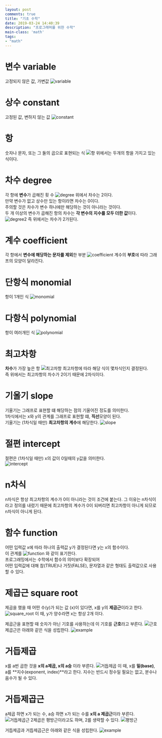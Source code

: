 ```yaml
---
layout: post
comments: true
title: "기초 수학"
date: 2019-03-24 14:40:39
description: "프로그래머를 위한 수학"
main-class: 'math'
tags:
- "math"
---
```


# 변수 variable
고정되지 않은 값, 가변값
![variable](/assets/img/math/variable.png)
<br>

# 상수 constant
고정된 값, 변하지 않는 값
![constant](/assets/img/math/constant.png)
<br>

# 항
숫자나 문자, 또는 그 둘의 곱으로 표현되는 식
![항](/assets/img/math/항.png)
위에서는 두개의 항을 가지고 있는 식이다.
<br>

# 차수 degree
각 항에 **변수**가 곱해진 횟 수
![degree](/assets/img/math/degree.png)
위에서 차수는 2이다.<br>
만약 변수가 없고 상수만 있는 항이라면 차수는 0이다.<br>
주의할 것은 차수가 변수 하나에만 해당하는 것이 아니라는 것이다.<br>
두 개 이상의 변수가 곱해진 항의 차수는 **각 변수의 지수를 모두 더한 값**이다.
![degree2](/assets/img/math/degree2.png)
즉 위에서는 차수가 2가된다.
<br>

# 계수 coefficient
각 항에서 **변수에 해당하는 문자를 제외**한 부분
![coefficient](/assets/img/math/coefficient.png)
계수의 **부호**에 따라 그래프의 모양이 달라진다.
<br>

# 단항식 monomial
항이 1개인 식
![monomial](/assets/img/math/monomial.png)
<br>

# 다항식 polynomial
항이 여러개인 식
![polynomial](/assets/img/math/polynomial.png)
<br>

# 최고차항
**차수**가 가장 높은 항
![최고차항](/assets/img/math/최고차항.png)
최고차항에 따라 해당 식이 몇차식인지 결정된다.<br>
즉 위에서는 최고차항의 차수가 2이기 때문에 2차식이다.
<br>

# 기울기 slope
기울기는 그래프로 표현할 떄 해당하는 점의 기울어진 정도를 의미한다.<br>
1차식에서는 x와 y의 관계를 그래프로 표현할 떄, **직선**모양이 된다.<br>
기울기는 (1차식일 때만) **최고차항의 계수**에 해당한다.
![slope](/assets/img/math/slope.png)
<br>

# 절편 intercept
절편은 (1차식일 때만) x의 값이 0일때의 y값을 의미한다.<br>
![intercept](/assets/img/math/intercept.png)
<br>

# n차식
n차식은 항상 최고차항의 계수가 0이 아니라는 것이 조건에 붙는다.
그 이유는 n차식이라고 정의를 내렸기 때문에 최고차항의 계수가 0이 되버리면
최고차항이 아니게 되므로 n차식이 아니게 된다.
<br>

# 함수 function
어떤 입력값 x에 따라 하나의 출력값 y가 결정된다면 y는 x의 함수이다.<br>
이 관계를
![function](/assets/img/math/function.png)
와 같이 표기한다.<br>
프로그래밍에서는 수학에서 함수의 의미보다 확장되어<br>
어떤 입력값에 대해 참(TRUE)나 거짓(FALSE), 문자열과 같은 형태도 출력값으로 사용할 수 있다.
<br>

# 제곱근 square root
제곱을 했을 때 어떤 수(y)가 되는 값 (x)이 있다면, x를 y의 **제곱근**이라고 한다.
![square_root](/assets/img/math/square_root.png)
이 때, y가 양수라면 x는 항상 2개 이다.

제곱근을 표현할 때 숫자가 아닌 기호를 사용하는데 이 기호를 **근호**라고 부른다.
![근호](/assets/img/math/근호.png)
제곱근은 아래와 같은 식을 성립한다.
![example](/assets/img/math/example_square_root.png)
<br>

# 거듭제곱
x를 a번 곱한 것을
**x의 a제곱, x의 a승** 이라 부른다.
![거듭제곱](/assets/img/math/거듭제곱.png)
이 때, x를 **밑(base)**, a를 **지수(exponent, index)**라고 한다.
지수는 반드시 정수일 필요는 없고, 분수나 음수가 될 수 있다.
<br>

# 거듭제곱근
a제곱 하면 x가 되는 수, a승 하면 x가 되는 수를
**x의 a 제곱근**이라 부른다.
![거듭제곱근](/assets/img/math/거듭제곱근.png)
2제곱은 평방근이라고도 하며, 2를 생략할 수 있다.
![평방근](/assets/img/math/평방근.png)

거듭제곱과 거듭제곱근은 아래와 같은 식을 성립한다.
![example](/assets/img/math/example_거듭제곱_거듭제곱근.png)
<br>
